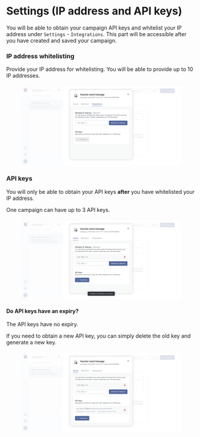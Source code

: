 # Settings (IP address and API keys)

You will be able to obtain your campaign API keys and whitelist your IP address under `Settings`  - `Integrations`. This part will be accessible after you have created and saved your campaign.&#x20;

### IP address whitelisting

Provide your IP address for whitelisting. You will be able to provide up to 10 IP addresses.

<figure><img src="../.gitbook/assets/Settings - Integrations (3).png" alt=""><figcaption></figcaption></figure>

### API keys

You will only be able to obtain your API keys **after** you have whitelisted your IP address.&#x20;

One campaign can have up to 3 API keys.

<figure><img src="../.gitbook/assets/Settings - Integrations  API.png" alt=""><figcaption></figcaption></figure>

#### Do API keys have an expiry?&#x20;

The API keys have no expiry.&#x20;

If you need to obtain a new API key, you can simply delete the old key and generate a new key.&#x20;

<figure><img src="../.gitbook/assets/Settings - Integrations expiry.png" alt=""><figcaption></figcaption></figure>
